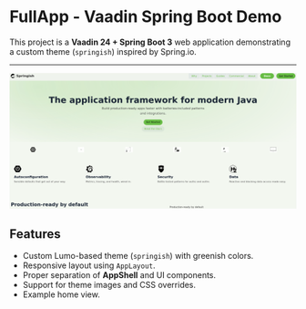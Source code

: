 # FullApp - Vaadin Spring Boot Demo

This project is a **Vaadin 24 + Spring Boot 3** web application demonstrating a custom theme (`springish`) inspired by Spring.io.

---

![Home Page](images/spring.png)

## Features

- Custom Lumo-based theme (`springish`) with greenish colors.
- Responsive layout using `AppLayout`.
- Proper separation of **AppShell** and UI components.
- Support for theme images and CSS overrides.
- Example home view.